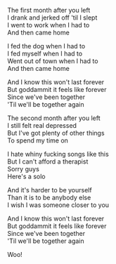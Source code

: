 The first month after you left  
I drank and jerked off 'til I slept  
I went to work when I had to  
And then came home

I fed the dog when I had to  
I fed myself when I had to  
Went out of town when I had to  
And then came home

And I know this won't last forever  
But goddammit it feels like forever  
Since we've been together  
'Til we'll be together again

The second month after you left  
I still felt real depressed  
But I've got plenty of other things  
To spend my time on

I hate whiny fucking songs like this  
But I can't afford a therapist  
Sorry guys  
Here's a solo

And it's harder to be yourself  
Than it is to be anybody else  
I wish I was someone closer to you

And I know this won't last forever  
But goddammit it feels like forever  
Since we've been together  
'Til we'll be together again

Woo!